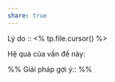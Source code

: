 ```yaml
---
share: true
---
```

Lý do :: <% tp.file.cursor() %>

Hệ quả của vấn đề này:


%%
Giải pháp gợi ý:: 
%%

